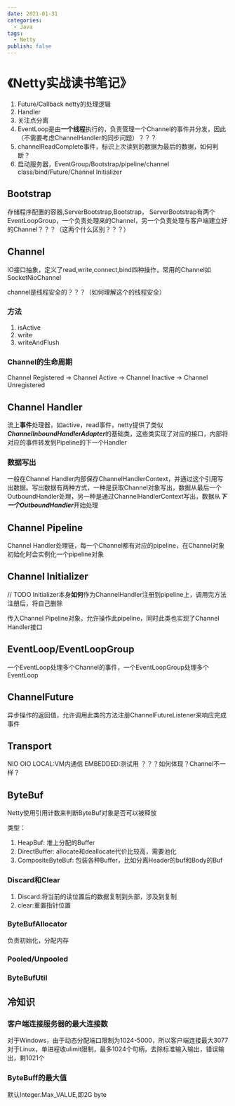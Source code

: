 ```yaml
---
date: 2021-01-31
categories:
  - Java
tags:
  - Netty
publish: false
---
```


# 《Netty实战读书笔记》

1. Future/Callback netty的处理逻辑
2. Handler
3. 关注点分离
4. EventLoop是由**一个线程**执行的，负责管理一个Channel的事件并分发，因此（不需要考虑ChannelHandler的同步问题）？？？
5. channelReadComplete事件，标识上次读到的数据为最后的数据，如何判断？
6. 启动服务器，EventGroup/Bootstrap/pipeline/channel class/bind/Future/Channel Initializer

## Bootstrap

存储程序配置的容器,ServerBootstrap,Bootstrap，
ServerBootstrap有两个EventLoopGroup，一个负责处理来的Channel，另一个负责处理与客户端建立好的Channel？？？（这两个什么区别？？？）

## Channel

IO接口抽象，定义了read,write,connect,bind四种操作，常用的Channel如SocketNioChannel

channel是线程安全的？？？（如何理解这个的线程安全）

### 方法

1. isActive
2. write
3. writeAndFlush

### Channel的生命周期

Channel Registered -> Channel Active -> Channel Inactive ->
Channel Unregistered

## Channel Handler

流上**事件**处理器，如active，read事件，netty提供了类似***ChannelInboundHandlerAdapter***的基础类，这些类实现了对应的接口，内部将对应的事件转发到Pipeline的下一个Handler

### 数据写出

一般在Channel Handler内部保存ChannelHandlerContext，并通过这个引用写出数据。写出数据有两种方式，一种是获取Channel对象写出，数据从最后一个OutboundHandler处理，另一种是通过ChannelHandlerContext写出，数据从***下一个OutboundHandler***开始处理

## Channel Pipeline

Channel Handler处理链，每一个Channel都有对应的pipeline，在Channel对象初始化时会实例化一个pipeline对象

## Channel Initializer

// TODO Initializer本身**如何**作为ChannelHandler注册到pipeline上，调用完方法注册后，将自己删除

传入Channel Pipeline对象，允许操作此pipeline，同时此类也实现了Channel Handler接口

## EventLoop/EventLoopGroup

一个EventLoop处理多个Channel的事件，一个EventLoopGroup处理多个EventLoop

## ChannelFuture

异步操作的返回值，允许调用此类的方法注册ChannelFutureListener来响应完成事件

## Transport

NIO
OIO
LOCAL:VM内通信
EMBEDDED:测试用
？？？如何体现？Channel不一样？

## ByteBuf

Netty使用引用计数来判断ByteBuf对象是否可以被释放

类型：

1. HeapBuf: 堆上分配的Buffer
2. DirectBuffer: allocate和deallocate代价比较高，需要池化
3. CompositeByteBuf: 包装各种Buffer，比如分离Header的buf和Body的Buf

### Discard和Clear

1. Discard:将当前的读位置后的数据复制到头部，涉及到复制
2. clear:重置指针位置

### ByteBufAllocator

负责初始化，分配内存

### Pooled/Unpooled

### ByteBufUtil

## 冷知识

### 客户端连接服务器的最大连接数

对于Windows，由于动态分配端口限制为1024-5000，所以客户端连接最大3077
对于Linux，单进程收ulimit限制，最多1024个句柄，去除标准输入输出，错误输出，剩1021个

### ByteBuff的最大值

默认Integer.Max_VALUE,即2G byte

